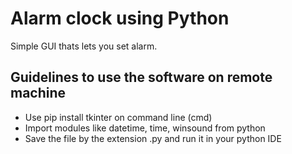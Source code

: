# Alarm clock using Python
Simple GUI thats lets you set alarm.

## Guidelines to use the software on remote machine
* Use pip install tkinter on command line (cmd)
* Import modules like datetime, time, winsound from python
* Save the file by the extension .py and run it in your python IDE
